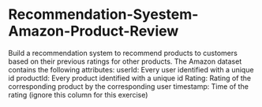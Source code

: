 # Recommendation-Syestem-Amazon-Product-Review
Build a recommendation system to recommend products to customers based on their previous ratings for other products.
The Amazon dataset contains the following attributes:
userId: Every user identified with a unique id
productId: Every product identified with a unique id
Rating: Rating of the corresponding product by the corresponding user
timestamp: Time of the rating (ignore this column for this exercise)
